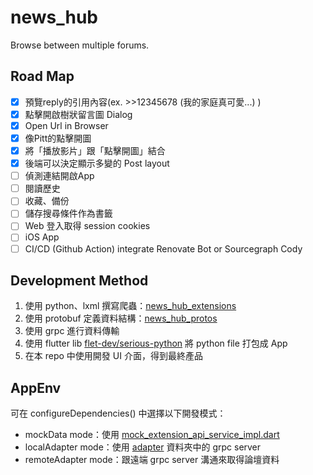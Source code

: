 # news_hub
Browse between multiple forums.

## Road Map
- [x] 預覽reply的引用內容(ex. >>12345678 (我的家庭真可愛...) )
- [x] 點擊開啟樹狀留言圖 Dialog
- [x] Open Url in Browser
- [x] 像Pitt的點擊開圖
- [x] 將「播放影片」跟「點擊開圖」結合
- [x] 後端可以決定顯示多變的 Post layout
- [ ] 偵測連結開啟App
- [ ] 閱讀歷史
- [ ] 收藏、備份
- [ ] 儲存搜尋條件作為書籤
- [ ] Web 登入取得 session cookies
- [ ] iOS App
- [ ] CI/CD (Github Action) integrate Renovate Bot or Sourcegraph Cody

## Development Method
1. 使用 python、lxml 撰寫爬蟲：[news_hub_extensions]
2. 使用 protobuf 定義資料結構：[news_hub_protos]
3. 使用 grpc 進行資料傳輸
4. 使用 flutter lib [flet-dev/serious-python] 將 python file 打包成 App
5. 在本 repo 中使用開發 UI 介面，得到最終產品

## AppEnv
可在 configureDependencies() 中選擇以下開發模式：
 - mockData mode：使用 [mock_extension_api_service_impl.dart]
 - localAdapter mode：使用 [adapter](adapter) 資料夾中的 grpc server
 - remoteAdapter mode：跟遠端 grpc server 溝通來取得論壇資料

[news_hub_extensions]: https://github.com/twkevinzhang/news_hub_extensions
[news_hub_protos]: https://github.com/twkevinzhang/news_hub_protos
[flet-dev/serious-python]: https://github.com/flet-dev/serious-python
[mock_extension_api_service_impl.dart]: lib/app/extension/api/mock_extension_api_service_impl.dart
